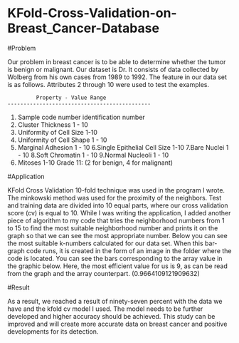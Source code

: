 # KFold-Cross-Validation-on-Breast_Cancer-Database

#Problem

Our problem in breast cancer is to be able to determine whether the tumor is benign or malignant. Our dataset is Dr. It consists of data collected by Wolberg from his own cases from 1989 to 1992. The feature in our data set is as follows. Attributes 2 through 10 were used to test the examples.


             Property - Value Range
    ---------------------------------------------
   1. Sample code number identification number
   2. Cluster Thickness 1 - 10
   3. Uniformity of Cell Size 1-10
   4. Uniformity of Cell Shape 1 - 10
   5. Marginal Adhesion 1 - 10
   6.Single Epithelial Cell Size 1-10
   7.Bare Nuclei 1 - 10
   8.Soft Chromatin 1 - 10
   9.Normal Nucleoli 1 - 10
   10. Mitoses 1-10
   Grade 11: (2 for benign, 4 for malignant)


#Application

KFold Cross Validation 10-fold technique was used in the program I wrote. The minkowski method was used for the proximity of the neighbors. Test and training data are divided into 10 equal parts, where our cross validation score (cv) is equal to 10. While I was writing the application, I added another piece of algorithm to my code that tries the neighborhood numbers from 1 to 15 to find the most suitable neighborhood number and prints it on the graph so that we can see the most appropriate number. Below you can see the most suitable k-numbers calculated for our data set. When this bar-graph code runs, it is created in the form of an image in the folder where the code is located. You can see the bars corresponding to the array value in the graphic below.
Here, the most efficient value for us is 9, as can be read from the graph and the array counterpart. (0.9664109121909632)


#Result

As a result, we reached a result of ninety-seven percent with the data we have and the kfold cv model I used. The model needs to be further developed and higher accuracy should be achieved. This study can be improved and will create more accurate data on breast cancer and positive developments for its detection.
